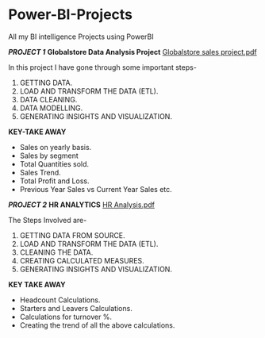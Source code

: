 # Power-BI-Projects
All my BI intelligence Projects using PowerBI
 
___PROJECT 1___
__Globalstore Data Analysis Project__ 
[Globalstore sales project.pdf](https://github.com/vaibhavpatidar799/Power-BI-Projects/files/8752336/Globalstore.sales.project.pdf)

In this project I have gone through some important steps-

1) GETTING DATA.
2) LOAD AND TRANSFORM THE DATA (ETL).
3) DATA CLEANING.
4) DATA MODELLING.
5) GENERATING INSIGHTS AND VISUALIZATION. 

__KEY-TAKE AWAY__
-    Sales on yearly basis.
-    Sales by segment
-    Total Quantities sold.
-    Sales Trend.
-    Total Profit and Loss.
-    Previous Year Sales vs Current Year Sales etc.


___PROJECT 2___
__HR ANALYTICS__
[HR Analysis.pdf](https://github.com/vaibhavpatidar799/Power-BI-Projects/files/8752340/HR.Analysis.pdf)


The Steps Involved are-
1) GETTING DATA FROM SOURCE.
2) LOAD AND TRANSFORM THE DATA (ETL).
3) CLEANING THE DATA.
4) CREATING CALCULATED MEASURES.
5) GENERATING INSIGHTS AND VISUALIZATION.

__KEY TAKE AWAY__
-   Headcount Calculations.
-   Starters and Leavers Calculations.
-   Calculations for turnover %.
-   Creating the trend of all the above calculations.
